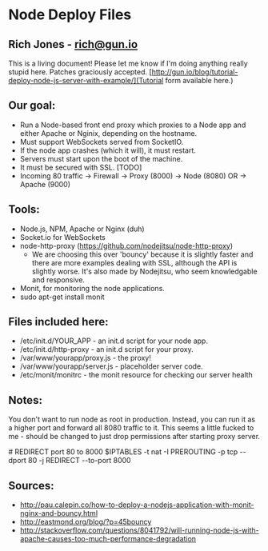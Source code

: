 # Node Deploy Files
## Rich Jones - rich@gun.io
This is a living document! Please let me know if I'm doing anything really stupid here. Patches graciously accepted. [http://gun.io/blog/tutorial-deploy-node-js-server-with-example/](Tutorial form available here.)

## Our goal:
 * Run a Node-based front end proxy which proxies to a Node app and either Apache or Nginix, depending on the hostname.
 * Must support WebSockets served from SocketIO.
 * If the node app crashes (which it will), it must restart.
 * Servers must start upon the boot of the machine.
 * It must be secured with SSL. [TODO]
 * Incoming 80 traffic -> Firewall -> Proxy (8000) -> Node (8080) OR -> Apache (9000)

## Tools:
 * Node.js, NPM, Apache or Nginx (duh)
 * Socket.io for WebSockets
 * node-http-proxy (https://github.com/nodejitsu/node-http-proxy)
   * We are choosing this over 'bouncy' because it is slightly faster and there are more examples dealing with SSL, although the API is slightly worse. It's also made by Nodejitsu, who seem knowledgable and responsive.
 * Monit, for monitoring the node applications.
  * sudo apt-get install monit

## Files included here:
 * /etc/init.d/YOUR\_APP - an init.d script for your node app.
 * /etc/init.d/http-proxy - an init.d script for your proxy.
 * /var/www/yourapp/proxy.js - the proxy!
 * /var/www/yourapp/server.js - placeholder server code.
 * /etc/monit/monitrc - the monit resource for checking our server health

## Notes:
You don't want to run node as root in production. Instead, you can run it as a higher port and forward all 8080 traffic to it. This seems a little fucked to me - should be changed to just drop permissions after starting proxy server.

\# REDIRECT port 80 to 8000
$IPTABLES -t nat -I PREROUTING -p tcp --dport 80 -j REDIRECT --to-port 8000

## Sources:
 * http://pau.calepin.co/how-to-deploy-a-nodejs-application-with-monit-nginx-and-bouncy.html
 * http://eastmond.org/blog/?p=45bouncy
 * http://stackoverflow.com/questions/8041792/will-running-node-js-with-apache-causes-too-much-performance-degradation
